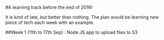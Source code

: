 #A learning track before the end of 2016!

It is kind of late, but better than nothing. The plan would be learning new piece of tech each week with an example.

##Week 1 (11th to 17th Sep) : Node JS app to upload files to S3 
